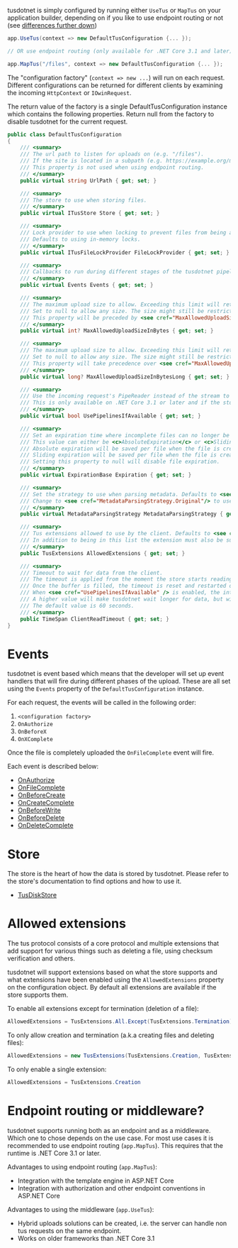 tusdotnet is simply configured by running either `UseTus` or `MapTus` on your application builder, depending on if you like to use endpoint routing or not (see [differences further down](#endpoint-routing-or-middleware))

```csharp
app.UseTus(context => new DefaultTusConfiguration {... });

// OR use endpoint routing (only available for .NET Core 3.1 and later)

app.MapTus("/files", context => new DefaultTusConfiguration {... });

```

The "configuration factory" (`context => new ...`) will run on each request. Different configurations can be returned for different clients by examining the incoming `HttpContext` or `IOwinRequest`.

The return value of the factory is a single DefaultTusConfiguration instance which contains the following properties. Return null from the factory to disable tusdotnet for the current request.

```csharp
public class DefaultTusConfiguration
{
    /// <summary>
    /// The url path to listen for uploads on (e.g. "/files").
    /// If the site is located in a subpath (e.g. https://example.org/mysite) it must also be included (e.g. /mysite/files)
    /// This property is not used when using endpoint routing.
    /// </summary>
    public virtual string UrlPath { get; set; }

    /// <summary>
    /// The store to use when storing files.
    /// </summary>
    public virtual ITusStore Store { get; set; }

    /// <summary>
    /// Lock provider to use when locking to prevent files from being accessed while the file is still in use.
    /// Defaults to using in-memory locks.
    /// </summary>
    public virtual ITusFileLockProvider FileLockProvider { get; set; }

    /// <summary>
    /// Callbacks to run during different stages of the tusdotnet pipeline.
    /// </summary>
    public virtual Events Events { get; set; }

    /// <summary>
    /// The maximum upload size to allow. Exceeding this limit will return a "413 Request Entity Too Large" error to the client.
    /// Set to null to allow any size. The size might still be restricted by the web server or operating system.
    /// This property will be preceded by <see cref="MaxAllowedUploadSizeInBytesLong" />.
    /// </summary>
    public virtual int? MaxAllowedUploadSizeInBytes { get; set; }

    /// <summary>
    /// The maximum upload size to allow. Exceeding this limit will return a "413 Request Entity Too Large" error to the client.
    /// Set to null to allow any size. The size might still be restricted by the web server or operating system.
    /// This property will take precedence over <see cref="MaxAllowedUploadSizeInBytes" />.
    /// </summary>
    public virtual long? MaxAllowedUploadSizeInBytesLong { get; set; }

    /// <summary>
    /// Use the incoming request's PipeReader instead of the stream to read data from the client.
    /// This is only available on .NET Core 3.1 or later and if the store supports it through the ITusPipelineStore interface.
    /// </summary>
    public virtual bool UsePipelinesIfAvailable { get; set; }

    /// <summary>
    /// Set an expiration time where incomplete files can no longer be updated.
    /// This value can either be <c>AbsoluteExpiration</c> or <c>SlidingExpiration</c>.
    /// Absolute expiration will be saved per file when the file is created.
    /// Sliding expiration will be saved per file when the file is created and updated on each time the file is updated.
    /// Setting this property to null will disable file expiration.
    /// </summary>
    public virtual ExpirationBase Expiration { get; set; }

    /// <summary>
    /// Set the strategy to use when parsing metadata. Defaults to <see cref="MetadataParsingStrategy.AllowEmptyValues"/> for better compatibility with tus clients.
    /// Change to <see cref="MetadataParsingStrategy.Original"/> to use the old format.
    /// </summary>
    public virtual MetadataParsingStrategy MetadataParsingStrategy { get; set; }

    /// <summary>
    /// Tus extensions allowed to use by the client. Defaults to <see cref="TusExtensions.All" />.
    /// In addition to being in this list the extension must also be supported by the store provided in <see cref="DefaultTusConfiguration.Store"/> to be accessible for the client.
    /// </summary>
    public TusExtensions AllowedExtensions { get; set; }

    /// <summary>
    /// Timeout to wait for data from the client. 
    /// The timeout is applied from the moment the store starts reading from the client until it has filled its internal read buffer.
    /// Once the buffer is filled, the timeout is reset and restarted on the next read.
    /// When <see cref="UsePipelinesIfAvailable" /> is enabled, the internal read buffer is always 4 KiB. When false, it is determined by the store.
    /// A higher value will make tusdotnet wait longer for data, but will also result in locks not being released as fast which can be an issue if the client abrubtly disconnects due to network loss or similar.
    /// The default value is 60 seconds.
    /// </summary>
    public TimeSpan ClientReadTimeout { get; set; }
}
```

# Events

tusdotnet is event based which means that the developer will set up event handlers that will fire during different phases of the upload. These are all set using the `Events` property of the `DefaultTusConfiguration` instance.

For each request, the events will be called in the following order:
1. `<configuration factory>`
2. `OnAuthorize`
3. `OnBeforeX`
4. `OnXComplete`

Once the file is completely uploaded the `OnFileComplete` event will fire.

Each event is described below:
* [OnAuthorize](OnAuthorizeAsync-event)
* [OnFileComplete](Processing-a-file-once-the-file-upload-is-complete)
* [OnBeforeCreate](OnBeforeCreate-event)
* [OnCreateComplete](OnCreateComplete-event)
* [OnBeforeWrite](OnBeforeWrite-event)
* [OnBeforeDelete](OnBeforeDelete-event)
* [OnDeleteComplete](OnDeleteComplete-event)

# Store

The store is the heart of how the data is stored by tusdotnet. Please refer to the store's documentation to find options and how to use it.

* [TusDiskStore](Configure-tusdiskstore)

# Allowed extensions

The tus protocol consists of a core protocol and multiple extensions that add support for various things such as deleting a file, using checksum verification and others.

tusdotnet will support extensions based on what the store supports and what extensions have been enabled using the `AllowedExtensions` property on the configuration object. By default all extensions are available if the store supports them.

To enable all extensions except for termination (deletion of a file):

```csharp
AllowedExtensions = TusExtensions.All.Except(TusExtensions.Termination)
```

To only allow creation and termination (a.k.a creating files and deleting files):
```csharp
AllowedExtensions = new TusExtensions(TusExtensions.Creation, TusExtensions.Termination)
```

To only enable a single extension:
```csharp
AllowedExtensions = TusExtensions.Creation
```

# Endpoint routing or middleware?

tusdotnet supports running both as an endpoint and as a middleware. Which one to chose depends on the use case. 
For most use cases it is recommended to use endpoint routing (`app.MapTus`). This requires that the runtime is .NET Core 3.1 or later.

Advantages to using endpoint routing (`app.MapTus`):
* Integration with the template engine in ASP.NET Core
* Integration with authorization and other endpoint conventions in ASP.NET Core

Advantages to using the middleware (`app.UseTus`):
* Hybrid uploads solutions can be created, i.e. the server can handle non tus requests on the same endpoint.
* Works on older frameworks than .NET Core 3.1
